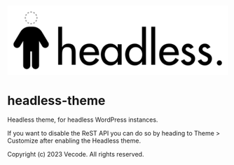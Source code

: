 <picture>
  <source media="(prefers-color-scheme: dark)" srcset=".github/logo_github_w.svg">
  <source media="(prefers-color-scheme: light)" srcset=".github/logo_github.svg">
  <img src=".github/logo_github.svg">
</picture>

# headless-theme

Headless theme, for headless WordPress instances.

If you want to disable the ReST API you can do so by heading to Theme > Customize after enabling the Headless theme.

Copyright (c) 2023 Vecode. All rights reserved.